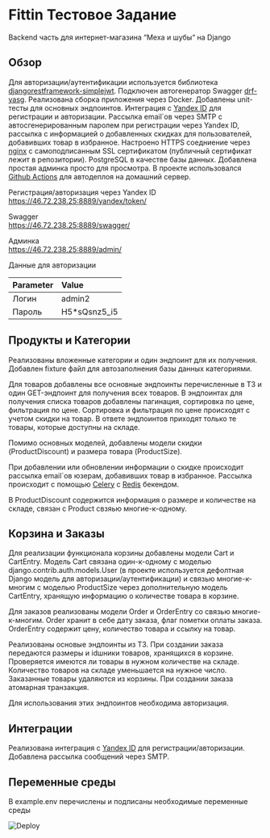 
# Fittin Тестовое Задание

Backend часть для интернет-магазина “Меха и шубы“ на Django


##  Обзор

Для авторизации/аутентификации используется библиотека [djangorestframework-simplejwt](https://github.com/jazzband/djangorestframework-simplejwt). Подключен автогенератор Swagger [drf-yasg](https://github.com/axnsan12/drf-yasg). Реализована сборка приложения через Docker. Добавлены unit-тесты для основных эндпоинтов. Интеграция с [Yandex ID](https://yandex.ru/dev/id/doc/ru/) для регистрации и авторизации. Рассылка email`ов через SMTP с автосгенерированным паролем при регистрации через Yandex ID, рассылка с информацией о добавленных скидках для пользователей, добавивших товар в избранное. Настроено HTTPS соедниение через [nginx](https://nginx.org/ru/) с самоподписанным SSL сертификатом (публичный сертификат лежит в репозитории). PostgreSQL в качестве базы данных. Добавлена простая админка просто для просмотра. В проекте использовался [Github Actions](https://docs.github.com/ru/actions) для автодеплоя на домашний сервер.

Регистрация/авторизация через Yandex ID<br/>
https://46.72.238.25:8889/yandex/token/ 

Swagger<br/>
https://46.72.238.25:8889/swagger/

Админка<br/>
https://46.72.238.25:8889/admin/

Данные для авторизации

| Parameter | Value        | 
| :-------- | :----------- |
| Логин     | admin2       |
| Пароль    | H5*sQsnz5_i5 |

## Продукты и Категории
Реализованы вложенные категории и один эндпоинт для их получения. Добавлен fixture файл для автозаполнения базы данных категориями. 

Для товаров добавлены все основные эндпоинты перечисленные в ТЗ и один GET-эндпоинт для получения всех товаров. В эндпоинтах для получения списка товаров добавлены пагинация, сортировка по цене, фильтрация по цене. Сортировка и фильтрация по цене происходят с учетом скидки на товар. В ответе эндпоинтов приходят только те товары, которые доступны на складе.

Помимо основных моделей, добавлены модели скидки (ProductDiscount) и размера товара (ProductSize). 

При добавлении или обновлении информации о скидке происходит рассылка email`ов юзерам, добавивших товар в избранное. Рассылка происходит с помощью [Celery](https://docs.celeryq.dev/en/stable/) с [Redis](https://docs.celeryq.dev/en/stable/getting-started/backends-and-brokers/redis.html) бекендом.

В ProductDiscount содержится информация о размере и количестве на складе, связан с Product свзяью многие-к-одному.
## Корзина и Заказы

Для реализации функционала корзины добавлены модели Cart и CartEntry. Модель Cart связана один-к-одному с моделью django.contrib.auth.models.User (в проекте используется дефолтная Django модель для авторизации/аутентификации) и связью многие-к-многим с моделью ProductSize через дополнительную модель CartEntry, хранящую информацию о количестве товара в корзине. 

Для заказов реализованы модели Order и OrderEntry со связью многие-к-многим. Order хранит в себе дату заказа, флаг пометки оплаты заказа. OrderEntry содержит цену, количество товара и ссылку на товар. 

Реализованы основые эндпоинты из ТЗ. При создании заказа передаются размеры и idшники товаров, хранящихся в корзине. Проверяется имеются ли товары в нужном количестве на складе. Количество товаров на складе уменьшается на нужное число. Заказанные товары удаляются из корзины. При создании заказа атомарная транзакция.

Для использования этих эндпоинтов необходима авторизация.

## Интеграции
Реализована интеграция с [Yandex ID](https://yandex.ru/dev/id/doc/ru/how-to) для регистрации/авторизации. Добавлена рассылка сообщений через SMTP.

## Переменные среды

В example.env перечислены и подписаны необходимые переменные среды

![Deploy](https://github.com/git-gud-casual/fittin-test-task/blob/master/.github/workflows/deploy-dev.yml/badge.svg?branch=master)